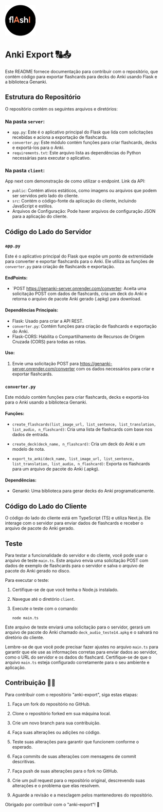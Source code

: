 <img src="https://github.com/duartebianca/flAshI/blob/main/img/flashi_logo_preto.png" alt="logo" width="100" />

# Anki Export 🔠📤

Este README fornece documentação para contribuir com o repositório, que contém código para exportar flashcards para decks do Anki usando Flask e a biblioteca Genanki.

## Estrutura do Repositório

O repositório contém os seguintes arquivos e diretórios:

### Na pasta `server`:

- `app.py`: Este é o aplicativo principal do Flask que lida com solicitações recebidas e aciona a exportação de flashcards.
- `converter.py`: Este módulo contém funções para criar flashcards, decks e exportá-los para o Anki.
- `requirements.txt`: Este arquivo lista as dependências do Python necessárias para executar o aplicativo.

### Na pasta `client`:
App next com demonstração de como utilizar o endpoint. Link da API: 
- `public`: Contém ativos estáticos, como imagens ou arquivos que podem ser servidos pelo lado do cliente.
- `src`: Contém o código-fonte da aplicação do cliente, incluindo JavaScript e estilos.
- Arquivos de Configuração: Pode haver arquivos de configuração JSON para a aplicação do cliente.

## Código do Lado do Servidor

### `app.py`

Este é o aplicativo principal do Flask que expõe um ponto de extremidade para converter e exportar flashcards para o Anki. Ele utiliza as funções de `converter.py` para criação de flashcards e exportação.

#### EndPoints:

- `POST https://genanki-server.onrender.com/converter: Aceita uma solicitação POST com dados de flashcards, cria um deck do Anki e retorna o arquivo de pacote Anki gerado (.apkg) para download.
#### Dependências Principais:

- Flask: Usado para criar a API REST.
- `converter.py`: Contém funções para criação de flashcards e exportação do Anki.
- Flask-CORS: Habilita o Compartilhamento de Recursos de Origem Cruzada (CORS) para todas as rotas.

#### Uso:

1. Envie uma solicitação POST para https://genanki-server.onrender.com/converter com os dados necessários para criar e exportar flashcards.

### `converter.py`

Este módulo contém funções para criar flashcards, decks e exportá-los para o Anki usando a biblioteca Genanki.

#### Funções:

- `create_flashcards(list_image_url, list_sentence, list_translation, list_audio, n_flashcard)`: Cria uma lista de flashcards com base nos dados de entrada.

- `create_deck(deck_name, n_flashcard)`: Cria um deck do Anki e um modelo de nota.

- `export_to_anki(deck_name, list_image_url, list_sentence, list_translation, list_audio, n_flashcard)`: Exporta os flashcards para um arquivo de pacote do Anki (.apkg).

#### Dependências:

- Genanki: Uma biblioteca para gerar decks do Anki programaticamente.

## Código do Lado do Cliente

O código do lado do cliente está em TypeScript (TS) e utiliza Next.js. Ele interage com o servidor para enviar dados de flashcards e receber o arquivo de pacote do Anki gerado.

## Teste

Para testar a funcionalidade do servidor e do cliente, você pode usar o arquivo de teste `main.ts`. Este arquivo envia uma solicitação POST com dados de exemplo de flashcards para o servidor e salva o arquivo de pacote do Anki gerado no disco.

Para executar o teste:

1. Certifique-se de que você tenha o Node.js instalado.

2. Navegue até o diretório `client`.

3. Execute o teste com o comando:

   ```
   node main.ts
   ```

Este arquivo de teste enviará uma solicitação para o servidor, gerará um arquivo de pacote do Anki chamado `deck_audio_teste14.apkg` e o salvará no diretório do cliente.

Lembre-se de que você pode precisar fazer ajustes no arquivo `main.ts` para garantir que ele use as informações corretas para enviar dados ao servidor, como o URL do servidor e os dados do flashcard. Certifique-se de que o arquivo `main.ts` esteja configurado corretamente para o seu ambiente e aplicação.

## Contribuição 🤝🌐

Para contribuir com o repositório "anki-export", siga estas etapas:

1. Faça um fork do repositório no GitHub.

2. Clone o repositório forked em sua máquina local.

3. Crie um novo branch para sua contribuição.

4. Faça suas alterações ou adições no código.

5. Teste suas alterações para garantir que funcionem conforme o esperado.

6. Faça commits de suas alterações com mensagens de commit descritivas.

7. Faça push de suas alterações para o fork no GitHub.

8. Crie um pull request para o repositório original, descrevendo suas alterações e o problema que elas resolvem.

9. Aguarde a revisão e a mesclagem pelos mantenedores do repositório.

Obrigado por contribuir com o "anki-export"! 🙌

